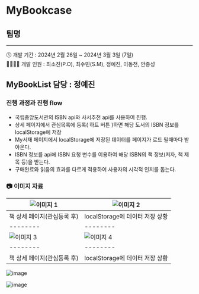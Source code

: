 # MyBookcase
## 팀명
---
🕓 개발 기간 : 2024년 2월 26일 ~ 2024년 3월 3일 (7일)  
👨‍👩‍👧‍👦 개발 인원 : 최소진(P.O), 최수민(S.M), 정예진, 이동천, 안종성







## MyBookList 담당 : 정예진

### 진행 과정과 진행 flow
* 국립중앙도서관의 ISBN api와 사서추천 api를 사용하여 진행.
* 상세 페이지에서 관심목록에 등록( 하트 버튼 )하면 해당 도서의 ISBN 정보를 localStorage에 저장
* My서재 페이지에서 localStorage에 저장된 데이터를 페이지가 로드 될때마다 받아온다.
* ISBN 정보를 api에 ISBN 요청 변수를 이용하여 해당 ISBN의 책 정보(저자, 책 제목 등)을 받는다.
* 구매완료와 읽음의 효과를 다르게 적용하여 사용자의 시각적 인지를 돕는다.

### 📷 이미지 자료 
| ![이미지 1](https://github.com/nimxxs/MyBookcase/assets/112992178/a20effcb-70bf-4f3c-98b6-3c16449f69c4) | ![이미지 2](https://github.com/nimxxs/MyBookcase/assets/112992178/da410dbe-a5d0-4ffc-b359-e0628c353ce8)|
|--------|--------|
| 책 상세 페이지(관심등록 후) | localStorage에 데이터 저장 상황|
|--------|--------|
| ![이미지 3](https://github.com/nimxxs/MyBookcase/assets/112992178/1a828473-a784-4d21-91ab-5b1d8966cca4) | ![이미지 4](https://github.com/nimxxs/MyBookcase/assets/112992178/e2e6c67d-51b4-4a0e-9fe0-7108f605b5a6)|
|--------|--------|
| 책 상세 페이지(관심등록 후) | localStorage에 데이터 저장 상황|


![image](https://github.com/nimxxs/MyBookcase/assets/112992178/1a828473-a784-4d21-91ab-5b1d8966cca4)

![image](https://github.com/nimxxs/MyBookcase/assets/112992178/e2e6c67d-51b4-4a0e-9fe0-7108f605b5a6)




